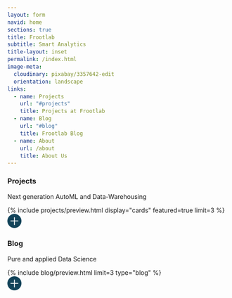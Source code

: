 ```yaml
---
layout: form
navid: home
sections: true
title: Frootlab
subtitle: Smart Analytics
title-layout: inset
permalink: /index.html
image-meta:
  cloudinary: pixabay/3357642-edit
  orientation: landscape
links:
  - name: Projects
    url: "#projects"
    title: Projects at Frootlab
  - name: Blog
    url: "#blog"
    title: Frootlab Blog
  - name: About
    url: /about
    title: About Us
---
```

<section class="dark-grey" id="projects">
  <h3><b>Projects</b></h3>
  <p>Next generation AutoML and Data-Warehousing</p>
</section>
<section class="white">{% include projects/preview.html display="cards" featured=true limit=3 %}</section>
<section class="grey">
<a href="/projects" title="Projects"><img src="/images/svg/plus-ocean.svg" alt="plus" style="width: 2rem;"></a>
</section>

<section class="dark-grey" id="blog">
  <h3><b>Blog</b></h3>
  <p>Pure and applied Data Science</p>
</section>
<section class="grey">{% include blog/preview.html limit=3 type="blog" %}</section>
<section class="grey">
  <a href="/blog" title="Blog"><img src="/images/svg/plus-ocean.svg" alt="plus" style="width: 2rem;"></a>
</section>

<section></section>
